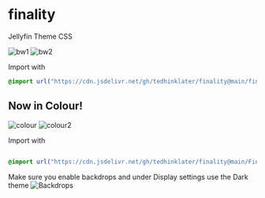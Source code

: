 # finality
Jellyfin Theme CSS

![bw1](https://i.imgur.com/b1vK9Ch.png)
![bw2](https://i.imgur.com/5RB1eeG.png)

Import with

```css
@import url("https://cdn.jsdelivr.net/gh/tedhinklater/finality@main/finality.css");

```

## Now in Colour!
![colour](https://i.imgur.com/5LBUGzt.png)
![colour2](https://i.imgur.com/4rdCtgy.png)

Import with

```css

@import url("https://cdn.jsdelivr.net/gh/tedhinklater/finality@main/Finality-Coloured.css");

```

Make sure you enable backdrops and under Display settings use the Dark theme
![Backdrops](https://i.imgur.com/18D9IO3.png)
